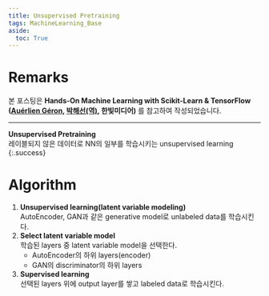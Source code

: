 ```yaml
---
title: Unsupervised Pretraining
tags: MachineLearning_Base
aside:
  toc: True
---
```


# Remarks
본 포스팅은 **Hands-On Machine Learning with Scikit-Learn & TensorFlow ([Auérlien Géron](https://github.com/ageron/handson-ml), [박해선(역)](https://github.com/rickiepark/handson-ml), 한빛미디어)** 를 참고하여 작성되었습니다.

<!--more-->
---

**Unsupervised Pretraining** \
레이블되지 않은 데이터로 NN의 일부를 학습시키는 unsupervised learning
{:.success}


# Algorithm
1. **Unsupervised learning(latent variable modeling)** \
AutoEncoder, GAN과 같은 generative model로 unlabeled data를 학습시킨다.
2. **Select latent variable model** \
학습된 layers 중 latent variable model을 선택한다.
    - AutoEncoder의 하위 layers(encoder)
    - GAN의 discriminator의 하위 layers
3. **Supervised learning** \
선택된 layers 위에 output layer를 쌓고 labeled data로 학습시킨다.
